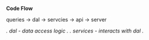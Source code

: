 **Code Flow**

queries -> dal -> servcies -> api -> server

_. dal - data access logic ._
_. services - interacts with dal ._